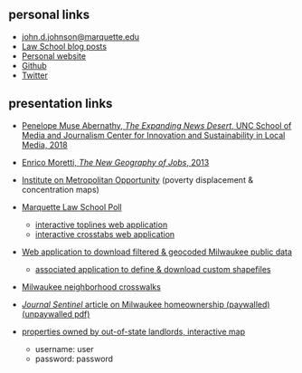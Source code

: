 
## personal links

* [john.d.johnson@marquette.edu](john.d.johnson@marquette.edu)
* [Law School blog posts](https://law.marquette.edu/facultyblog/author/john-johnson/)
* [Personal website](https://johndjohnson.info/)
* [Github](https://github.com/jdjohn215/)
* [Twitter](https://twitter.com/jdjmke)

## presentation links

* [Penelope Muse Abernathy, *The Expanding News Desert*, UNC School of Media and Journalism Center for Innovation and Sustainability in Local Media, 2018](https://www.usnewsdeserts.com/)

* [Enrico Moretti, *The New Geography of Jobs*, 2013](https://www.gsb.stanford.edu/insights/enrico-moretti-geography-jobs)

* [Institute on Metropolitan Opportunity](https://myottetm.github.io/USMapBoxIMO/USLwDispConc.html) (poverty displacement & concentration maps)

* [Marquette Law School Poll](https://law.marquette.edu/poll/)
    * [interactive toplines web application](https://lubarcenter.shinyapps.io/MLSPBook/)
    * [interactive crosstabs web application](https://lubarcenter.shinyapps.io/MLSPCrosstabs/)


* [Web application to download filtered & geocoded Milwaukee public data](https://milwaukeeneighborhoods.info/getcitydata/)
    * [associated application to define & download custom shapefiles](https://milwaukeeneighborhoods.info/downloadshapefile/)
    

* [Milwaukee neighborhood crosswalks](https://github.com/jdjohn215/Milwaukee-Geo-Crosswalks)

* [*Journal Sentinel* article on Milwaukee homeownership (paywalled)](https://www.jsonline.com/story/news/solutions/2020/01/30/milwaukee-homeownership-falls-sharply-massive-wealth-transfer/4590413002/) [(unpaywalled pdf)](https://www.dropbox.com/s/2aprvowowvu8we5/GoushaJohnson_MilwaukeeHomeownership.pdf?dl=1)

* [properties owned by out-of-state landlords, interactive map](https://lubarcenter.shinyapps.io/MilwaukeeProperty/)
    * username: user
    * password: password